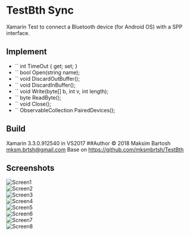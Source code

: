 # TestBth Sync
Xamarin Test to connect a Bluetooth device (for Android OS) with a SPP interface.
## Implement
* `` int TimeOut { get; set; }
* `` bool Open(string name);
* `` void DiscardOutBuffer();
* `` void DiscardInBuffer();
* `` void Write(byte[] b, int v, int length);
* `` byte ReadByte();
* `` void Close();
* `` ObservableCollection<string> PairedDevices();
## Build
Xamarin 3.3.0.912540 in VS2017
##Author
© 2018 Maksim Bartosh mksm.brtsh@gmail.com
Base on https://github.com/mksmbrtsh/TestBth
 ## Screenshots
![Screen1](https://raw.githubusercontent.com/mksmbrtsh/Sync-SPP-in-BT-for-Xamarin/master/photo_2018-11-19_15-46-25.jpg)<br>
![Screen2](https://github.com/mksmbrtsh/Sync-SPP-in-BT-for-Xamarin/blob/master/photo_2018-11-19_15-46-28.jpg?raw=true)<br>
![Screen3](https://github.com/mksmbrtsh/Sync-SPP-in-BT-for-Xamarin/blob/master/photo_2018-11-19_15-46-32.jpg?raw=true)<br>
![Screen4](https://github.com/mksmbrtsh/Sync-SPP-in-BT-for-Xamarin/blob/master/photo_2018-11-19_15-46-36.jpg?raw=true)<br>
![Screen5](https://github.com/mksmbrtsh/Sync-SPP-in-BT-for-Xamarin/blob/master/photo_2018-11-19_15-46-39.jpg?raw=true)<br>
![Screen6](https://github.com/mksmbrtsh/Sync-SPP-in-BT-for-Xamarin/blob/master/photo_2018-11-19_15-46-43.jpg?raw=true)<br>
![Screen7](https://github.com/mksmbrtsh/Sync-SPP-in-BT-for-Xamarin/blob/master/photo_2018-11-19_15-46-48.jpg?raw=true)<br>
![Screen8](https://github.com/mksmbrtsh/Sync-SPP-in-BT-for-Xamarin/blob/master/photo_2018-11-19_15-46-51.jpg?raw=true)<br>
